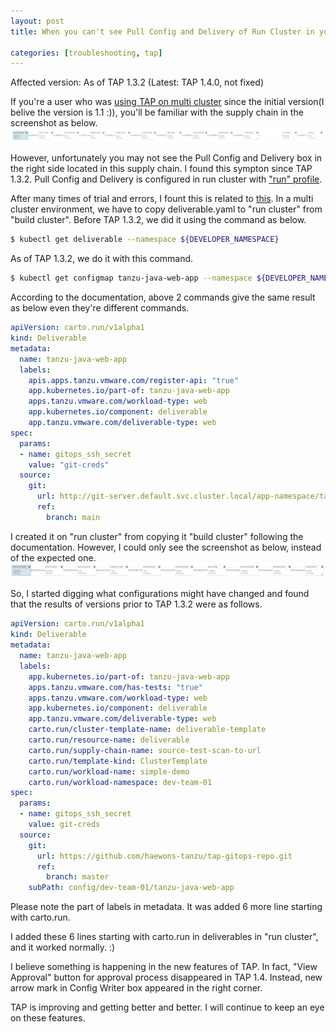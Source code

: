 ```yaml
---
layout: post
title: When you can't see Pull Config and Delivery of Run Cluster in your supply chain - as of TAP 1.3.2

categories: [troubleshooting, tap]
---
```


Affected version: As of TAP 1.3.2 (Latest: TAP 1.4.0, not fixed)

If you're a user who was [using TAP on multi cluster](https://docs.vmware.com/en/VMware-Tanzu-Application-Platform/1.4/tap/multicluster-about.html) since the initial version(I belive the version is 1.1 :)), you'll be familiar with the supply chain in the screenshot as below. 
![tap-supply-chian 1](https://raw.githubusercontent.com/haewons-tanzu/haewons-tanzu.github.io/master/static/img/_posts/2023-01-25-tap-deliverables/1.png)

However, unfortunately you may not see the Pull Config and Delivery box in the right side located in this supply chain. I found this sympton since TAP 1.3.2. Pull Config and Delivery is configured in run cluster with ["run" profile](https://docs.vmware.com/en/VMware-Tanzu-Application-Platform/1.4/tap/multicluster-reference-tap-values-run-sample.html).

After many times of trial and errors, I fount this is related to [this](https://docs.vmware.com/en/VMware-Tanzu-Application-Platform/1.3/tap/GUID-multicluster-getting-started.html). In a multi cluster environment, we have to copy deliverable.yaml to "run cluster" from "build cluster". Before TAP 1.3.2, we did it using the command as below.
```bash
$ kubectl get deliverable --namespace ${DEVELOPER_NAMESPACE}
```
As of TAP 1.3.2, we do it with this command.
```bash
$ kubectl get configmap tanzu-java-web-app --namespace ${DEVELOPER_NAMESPACE} -o go-template="{{.data.deliverable}}"
```
According to the documentation, above 2 commands give the same result as below even they're different commands.
```yaml
apiVersion: carto.run/v1alpha1
kind: Deliverable
metadata:
  name: tanzu-java-web-app
  labels:
    apis.apps.tanzu.vmware.com/register-api: "true"
    app.kubernetes.io/part-of: tanzu-java-web-app
    apps.tanzu.vmware.com/workload-type: web
    app.kubernetes.io/component: deliverable
    app.tanzu.vmware.com/deliverable-type: web
spec:
  params:
  - name: gitops_ssh_secret
    value: "git-creds"
  source:
    git:
      url: http://git-server.default.svc.cluster.local/app-namespace/tanzu-java-web-app
      ref:
        branch: main
```

I created it on "run cluster" from copying it "build cluster" following the documentation. However, I could only see the screenshot as below, instead of the expected one.
![tap-supply-chian 2](https://raw.githubusercontent.com/haewons-tanzu/haewons-tanzu.github.io/master/static/img/_posts/2023-01-25-tap-deliverables/2.png)

So, I started digging what configurations might have changed and found that the results of versions prior to TAP 1.3.2 were as follows.
```yaml
apiVersion: carto.run/v1alpha1
kind: Deliverable
metadata:
  name: tanzu-java-web-app
  labels:
    app.kubernetes.io/part-of: tanzu-java-web-app
    apps.tanzu.vmware.com/has-tests: "true"
    apps.tanzu.vmware.com/workload-type: web
    app.kubernetes.io/component: deliverable
    app.tanzu.vmware.com/deliverable-type: web
    carto.run/cluster-template-name: deliverable-template
    carto.run/resource-name: deliverable
    carto.run/supply-chain-name: source-test-scan-to-url
    carto.run/template-kind: ClusterTemplate
    carto.run/workload-name: simple-demo
    carto.run/workload-namespace: dev-team-01
spec:
  params:
  - name: gitops_ssh_secret
    value: git-creds
  source:
    git:
      url: https://github.com/haewons-tanzu/tap-gitops-repo.git
      ref:
        branch: master
    subPath: config/dev-team-01/tanzu-java-web-app
```

Please note the part of labels in metadata. It was added 6 more line starting with carto.run.

I added these 6 lines starting with carto.run in deliverables in "run cluster", and it worked normally. :)

I believe something is happening in the new features of TAP. In fact, "View Approval" button for approval process disappeared in TAP 1.4. Instead, new arrow mark in Config Writer box appeared in the right corner.

TAP is improving and getting better and better. I will continue to keep an eye on these features.

